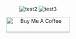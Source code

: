 <div align="center">

  ![test2](http://github-profile-summary-cards.vercel.app/api/cards/stats?username=ricardojoserf&theme=tokyonight)
  ![test3](http://github-profile-summary-cards.vercel.app/api/cards/most-commit-language?username=ricardojoserf&theme=tokyonight)

<a href="https://www.buymeacoffee.com/fry93fryq" target="_blank"><img src="https://www.buymeacoffee.com/assets/img/custom_images/orange_img.png" alt="Buy Me A Coffee" style="height: 41px !important;width: 174px !important;box-shadow: 0px 3px 2px 0px rgba(190, 190, 190, 0.5) !important;-webkit-box-shadow: 0px 3px 2px 0px rgba(190, 190, 190, 0.5) !important;" ></a>


</div>
